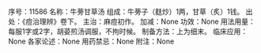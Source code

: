 序号：11586
名称：牛蒡甘草汤
组成：牛蒡子（麸炒）1两，甘草（炙）1钱。
出处：《痘治理辨》卷下。
主治：麻痘初作。
加减：None
功效：None
用法用量：每服1字或2字，胡荽煎汤调服，不拘时候。
制备方法：上为细末。
临床应用：None
各家论述：None
用药禁忌：None
附注：None
